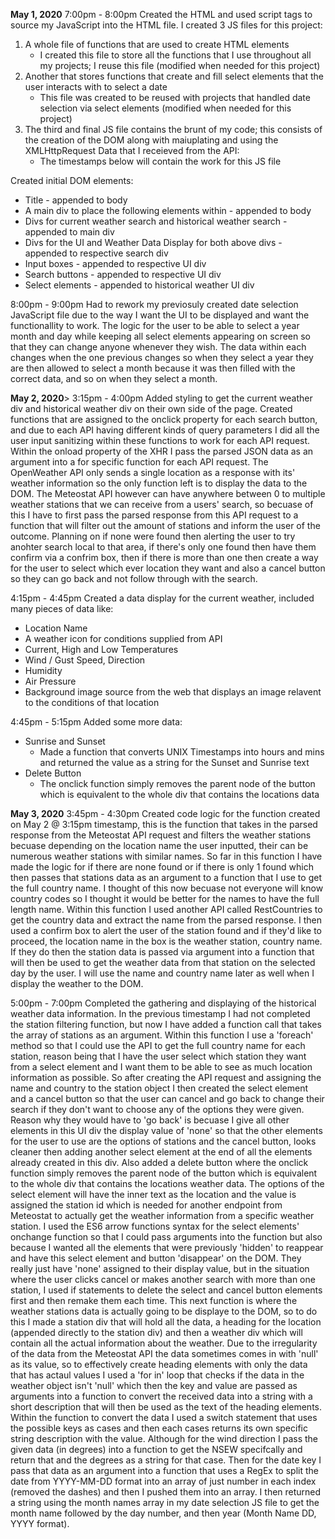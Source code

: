 <b>May 1, 2020</b>
7:00pm - 8:00pm
Created the HTML and used script tags to source my JavaScript into the HTML file. I created 3 JS files for this project:
1) A whole file of functions that are used to create HTML elements
    * I created this file to store all the functions that I use throughout all my projects; I reuse this file (modified when needed for this project)
2) Another that stores functions that create and fill select elements that the user interacts with to select a date
    * This file was created to be reused with projects that handled date selection via select elements (modified when needed for this project)
3) The third and final JS file contains the brunt of my code; this consists of the creation of the DOM along with maiuplating and using the XMLHttpRequest Data that I receieved from the API:
    * The timestamps below will contain the work for this JS file

Created initial DOM elements:
* Title - appended to body
* A main div to place the following elements within - appended to body
* Divs for current weather search and historical weather search - appended to main div
* Divs for the UI and Weather Data Display for both above divs - appended to respective search div
* Input boxes - appended to respective UI div
* Search buttons - appended to respective UI div
* Select elements - appended to historical weather UI div

8:00pm - 9:00pm
Had to rework my previosuly created date selection JavaScript file due to the way I want the UI to be displayed and want the functionallity to work. The logic for the user to be able to select a year month and day while keeping all select elements appearing on screen so that they can change anyone whenever they wish. The data within each changes when the one previous changes so when they select a year they are then allowed to select a month because it was then filled with the correct data, and so on when they select a month.

<b>May 2, 2020</b>>
3:15pm - 4:00pm
Added styling to get the current weather div and historical weather div on their own side of the page. Created functions that are assigned to the onclick property for each search button, and due to each API having different kinds of query parameters I did all the user input sanitizing within these functions to work for each API request. Within the onload property of the XHR I pass the parsed JSON data as an argument into a for specific function for each API request. The OpenWeather API only sends a single location as a response with its' weather information so the only function left is to display the data to the DOM. The Meteostat API however can have anywhere between 0 to multiple weather stations that we can receive from a users' search, so becuase of this I have to first pass the parsed response from this API request to a function that will filter out the amount of stations and inform the user of the outcome. Planning on if none were found then alerting the user to try anohter search local to that area, if there's only one found then have them confirm via a confrim box, then if there is more than one then create a way for the user to select which ever location they want and also a cancel button so they can go back and not follow through with the search.

4:15pm - 4:45pm
Created a data display for the current weather, included many pieces of data like:
* Location Name
* A weather icon for conditions supplied from API
* Current, High and Low Temperatures
* Wind / Gust Speed, Direction
* Humidity
* Air Pressure
* Background image source from the web that displays an image relavent to the conditions of that location

4:45pm - 5:15pm
Added some more data:
* Sunrise and Sunset
    * Made a function that converts UNIX Timestamps into hours and mins and returned the value as a string for the Sunset and Sunrise text
* Delete Button
    * The onclick function simply removes the parent node of the button which is equivalent to the whole div that contains the locations data

<b>May 3, 2020</b>
3:45pm - 4:30pm
Created code logic for the function created on May 2 @ 3:15pm timestamp, this is the function that takes in the parsed response from the Meteostat API request and filters the weather stations becuase depending on the location name the user inputted, their can be numerous weather stations with similar names. So far in this function I have made the logic for if there are none found or if there is only 1 found which then passes that stations data as an argument to a function that I use to get the full country name. I thought of this now becuase not everyone will know country codes so I thought it would be better for the names to have the full length name. Within this function I used another API called RestCountries to get the country data and extract the name from the parsed response. I then used a confirm box to alert the user of the station found and if they'd like to proceed, the location name in the box is the weather station, country name. If they do then the station data is passed via argument into a function that will then be used to get the weather data from that station on the selected day by the user. I will use the name and country name later as well when I display the weather to the DOM.

5:00pm - 7:00pm
Completed the gathering and displaying of the historical weather data information. In the previous timestamp I had not completed the station filtering function, but now I have added a function call that takes the array of stations as an argument. 
Within this function I use a 'foreach' method so that I could use the API to get the full country name for each station, reason being that I have the user select which station they want from a select element and I want them to be able to see as much location information as possible. So after creating the API request and assigning the name and country to the station object I then created the select element and a cancel button so that the user can cancel and go back to change their search if they don't want to choose any of the options they were given. Reason why they would have to 'go back' is becuase I give all other elements in this UI div the display value of 'none' so that the other elements for the user to use are the options of stations and the cancel button, looks cleaner then adding another select element at the end of all the elements already created in this div. Also added a delete button where the onclick function simply removes the parent node of the button which is equivalent to the whole div that contains the locations weather data. The options of the select element will have the inner text as the location and the value is assigned the station id which is needed for another endpoint from Meteostat to actually get the weather information from a specific weather station. I used the ES6 arrow functions syntax for the select elements' onchange function so that I could pass arguments into the function but also because I wanted all the elements that were previously 'hidden' to reappear and have this select element and button 'disappear' on the DOM. They really just have 'none' assigned to their display value, but in the situation where the user clicks cancel or makes another search with more than one station, I used if statements to delete the select and cancel button elements first and then remake them each time.
This next function is where the weather stations data is actually going to be displaye to the DOM, so to do this I made a station div that will hold all the data, a heading for the location (appended directly to the station div) and then a weather div which will contain all the actual information about the weather. Due to the irregularity of the data from the Meteostat API the data sometimes comes in with 'null' as its value, so to effectively create heading elements with only the data that has actaul values I used a 'for in' loop that checks if the data in the weather object isn't 'null' which then the key and value are passed as arguments into a function to convert the received data into a string with a short description that will then be used as the text of the heading elements.
Within the function to convert the data I used a switch statement that uses the possible keys as cases and then each cases returns its own specific string description with the value.
Although for the wind direction I pass the given data (in degrees) into a function to get the NSEW specifcally and return that and the degrees as a string for that case.
Then for the date key I pass that data as an argument into a function that uses a RegEx to split the date from YYYY-MM-DD format into an array of just number in each index (removed the dashes) and then I pushed them into an array. I then returned a string using the month names array in my date selection JS file to get the month name followed by the day number, and then year (Month Name DD, YYYY format).
